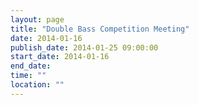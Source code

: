 ```yaml
---
layout: page
title: "Double Bass Competition Meeting"
date: 2014-01-16
publish_date: 2014-01-25 09:00:00
start_date: 2014-01-16
end_date: 
time: ""
location: ""
---
```


